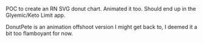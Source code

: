 POC to create an RN SVG donut chart. Animated it too. Should end up in the Glyemic/Keto Limit app.

DonutPete is an animation offshoot version I might get back to, I deemed it a bit too flamboyant for now.
